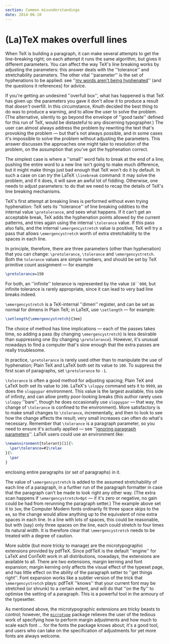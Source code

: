 ```yaml
---
section: Common misunderstandings
date: 2014-06-10
---
```


# (La)TeX makes overfull lines

When TeX is building a paragraph, it can make several attempts to
get the line-breaking right; on each attempt it runs the same
algorithm, but gives it different parameters.  You can affect the way
TeX's line breaking works by adjusting the parameters: this answer
deals with the ''tolerance'' and stretchability parameters.  The other
vital ''parameter'' is the set of hyphenations to be applied: see
''[my words aren't being hyphenated](FAQ-nohyph.md)''
(and the questions it references) for advice.

If you're getting an undesired ''overfull box'', what has happened is
that TeX has given up: the parameters you gave it don't allow it to
produce a result that _doesn't_ overfill.  In this circumstance,
Knuth decided the best thing to do was to produce a warning, and to
allow the user to solve the problem.  (The alternative, silently to go
beyond the envelope of ''good taste'' defined for this run of TeX,
would be distasteful to any discerning typographer.)  The user can
almost always address the problem by rewriting the text that's
provoking the problem&nbsp;&mdash; but that's not always possible, and in some
cases it's impossible to solve the problem without adjusting the
parameters.  This answer discusses the approaches one might take to
resolution of the problem, on the assumption that you've got the
hyphenation correct.

The simplest case is where a ''small'' word fails to break at the end of
a line; pushing the entire word to a new line isn't going to make much
difference, but it might make things just bad enough that TeX won't
do it by default.  In such a case on can _try_ the LaTeX
`\linebreak` command: it may solve the problem, and if it does, it
will save an awful lot of fiddling.  Otherwise, one needs to adjust
parameters: to do that we need to recap the details of TeX's line
breaking mechanisms.

TeX's first attempt at breaking lines is performed without even
trying hyphenation: TeX sets its ''tolerance'' of line breaking
oddities to the internal value `\pretolerance`, and sees what
happens.  If it can't get an acceptable break, TeX adds the
hyphenation points allowed by the current patterns, and tries again
using the internal `\tolerance` value.  If this pass also fails, and
the internal `\emergencystretch` value is positive, TeX will try
a pass that allows `\emergencystretch` worth of extra stretchability
to the spaces in each line.

In principle, therefore, there are three parameters (other than
hyphenation) that you can change: `\pretolerance`, `\tolerance`
and `\emergencystretch`.  Both the `tolerance` values are
simple numbers, and should be set by TeX primitive count
assignment&nbsp;&mdash; for example
```latex
\pretolerance=150
```
For both, an ''infinite'' tolerance is represented by the value
`10``000`, but infinite tolerance is rarely
appropriate, since it can lead to very bad line breaks indeed.

`\emergencystretch` is a TeX-internal ''dimen'' register, and can
be set as normal for dimens in Plain TeX; in LaTeX, use
`\setlength`&nbsp;&mdash; for example:
```latex
\setlength{\emergencystretch}{3em}
```

The choice of method has time implications&nbsp;&mdash; each of the
passes takes time, so adding a pass (by changing
`\emergencystretch`) is less desirable than suppressing one (by
changing `\pretolerance`).  However, it's unusual nowadays to find a
computer that's slow enough that the extra passes are really
troublesome.

In practice, `\pretolerance` is rarely used other than to manipulate
the use of hyphenation; Plain TeX and LaTeX both set its value
to `100`.  To suppress the first scan of paragraphs, set
`\pretolerance` to `-1`.

`\tolerance` is often a good method for adjusting spacing;
Plain TeX and LaTeX both set its value to `200`.  LaTeX's
`\sloppy` command sets it to `9999`, as does the
`sloppypar` environment.  This value is the largest
available, this side of infinity, and can allow pretty poor-looking
breaks (this author rarely uses `\sloppy` ''bare'', though he does
occasionally use `sloppypar`&nbsp;&mdash; that way, the change of
`\tolerance` is confined to the environment).  More satisfactory is
to make small changes to `\tolerance`, incrementally, and then to look to
see how the change affects the result; very small increases can often
do what's necessary.  Remember that `\tolerance` is a paragraph
parameter, so you need to ensure it's actually applied&nbsp;&mdash; see
''[ignoring paragraph parameters](FAQ-paraparam.md)''.
LaTeX users could use an environment like:
<!-- {% raw %} -->
```latex
\newenvironment{tolerant}[1]{%
  \par\tolerance=#1\relax
}{%
  \par
}
```
<!-- {% endraw %} -->
enclosing entire paragraphs (or set of paragraphs) in it.

The value of `\emergencystretch` is added to the assumed
stretchability of each line of a paragraph, in a further run of the
paragraph formatter in case that the paragraph can't be made to look
right any other way.  (The extra scan happens if
`\emergencystretch>0pt`&nbsp;&mdash; if it's zero or negative, no gain
could be had from rerunning the paragraph setter.)  The example above
set it to `3em`; the Computer Modern fonts ordinarily fit three
space skips to the `em`, so the change would allow anything up
to the equivalent of nine extra spaces in each line.  In a line with
lots of spaces, this could be reasonable, but with (say) only three
spaces on the line, each could stretch to four times its natural
width.  It is therefore clear that `\emergencystretch` needs to be
treated with a degree of caution.

More subtle (but more tricky to manage) are the microtypographic
extensions provided by pdfTeX.  Since pdfTeX is the default
''engine'' for LaTeX and ConTeXt work in all distributions,
nowadays, the extensions are available to all.  There are two
extensions, margin kerning and font expansion; margin kerning only
affects the visual effect of the typeset page, and has little effect
on the ability of the paragraph setter to ''get things right''.
Font expansion works like a subtler version of the trick that
`\emergencystretch` plays: pdfTeX ''knows'' that your current font
may be stretched (or shrunk) to a certain extent, and will do that
''on the fly'' to optimise the setting of a paragraph.  This is a
powerful tool in the armoury of the typesetter.

As mentioned above, the microtypographic extensions are tricky beasts
to control; however, the [`microtype`](https://ctan.org/pkg/microtype) package relieves the user
of the tedious work of specifying how to perform margin adjustments
and how much to scale each font&nbsp;&hellip; for the fonts the package
knows about; it's a good tool, and users who can take on the
specification of adjustments for yet more fonts are always welcome.

